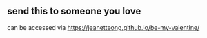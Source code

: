 ## send this to someone you love

can be accessed via https://jeanetteong.github.io/be-my-valentine/
